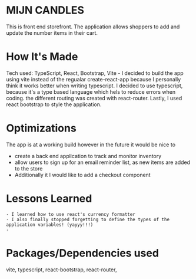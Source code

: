 # MIJN CANDLES
This is front end storefront. The application allows shoppers to add and update the number items in their cart.

# How It's Made
Tech used: TypeScript, React, Bootstrap, Vite - I decided to build the app using vite instead of the regualar create-react-app because I  personally think it works better when writing typescript. I decided to use typescript, because it's a type based language which hels to reduce errors when coding. the different routing was created with react-router. Lastly,  I used react bootstrap to style the application.

# Optimizations
The app is at a working build however in the future it would be nice to

- create a back end application to track and monitor inventory
- allow users to sign up for an  email reminder list, as new items are added to the store
- Additionally it I would like to add a checkout component 


# Lessons Learned
    - I learned how to use react's currency formatter
    - I also finally stopped forgetting to define the types of the application variables! (yayyy!!!)
    - 
    

# Packages/Dependencies used
vite, typescript, react-bootstrap, react-router, 



